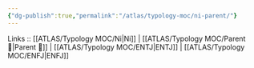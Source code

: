 ```yaml
---
{"dg-publish":true,"permalink":"/atlas/typology-moc/ni-parent/"}
---
```


Links :: [[ATLAS/Typology MOC/Ni\|Ni]] | [[ATLAS/Typology MOC/Parent 🤰\|Parent 🤰]] | [[ATLAS/Typology MOC/ENTJ\|ENTJ]] | [[ATLAS/Typology MOC/ENFJ\|ENFJ]]
